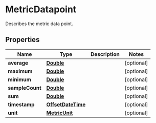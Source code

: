

# MetricDatapoint

Describes the metric data point.

## Properties

| Name | Type | Description | Notes |
|------------ | ------------- | ------------- | -------------|
|**average** | [**Double**](Double.md) |  |  [optional] |
|**maximum** | [**Double**](Double.md) |  |  [optional] |
|**minimum** | [**Double**](Double.md) |  |  [optional] |
|**sampleCount** | [**Double**](Double.md) |  |  [optional] |
|**sum** | [**Double**](Double.md) |  |  [optional] |
|**timestamp** | [**OffsetDateTime**](OffsetDateTime.md) |  |  [optional] |
|**unit** | [**MetricUnit**](MetricUnit.md) |  |  [optional] |



